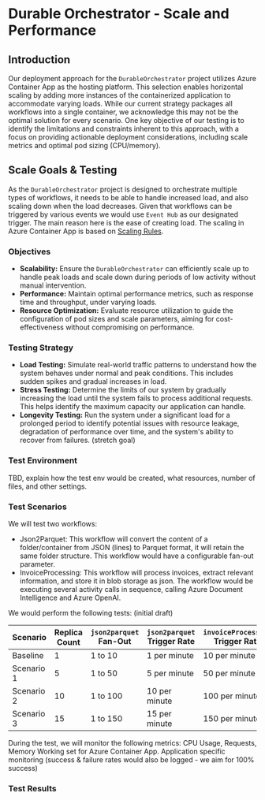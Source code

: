 # Durable Orchestrator - Scale and Performance

## Introduction

Our deployment approach for the `DurableOrchestrator` project utilizes Azure Container App as the hosting platform. This selection enables horizontal scaling by adding more instances of the containerized application to accommodate varying loads. While our current strategy packages all workflows into a single container, we acknowledge this may not be the optimal solution for every scenario. One key objective of our testing is to identify the limitations and constraints inherent to this approach, with a focus on providing actionable deployment considerations, including scale metrics and optimal pod sizing (CPU/memory).

## Scale Goals & Testing

As the `DurableOrchestrator` project is designed to orchestrate multiple types of workflows, it needs to be able to handle increased load, and also scaling down when the load decreases. Given that workflows can be triggered by various events we would use `Event Hub` as our designated trigger. The main reason here is the ease of creating load. The scaling in Azure Container App is based on [Scaling Rules](https://learn.microsoft.com/en-us/azure/container-apps/scale-app?pivots=azure-portal).

### Objectives

- **Scalability:** Ensure the `DurableOrchestrator` can efficiently scale up to handle peak loads and scale down during periods of low activity without manual intervention.
- **Performance:** Maintain optimal performance metrics, such as response time and throughput, under varying loads.
- **Resource Optimization:** Evaluate resource utilization to guide the configuration of pod sizes and scale parameters, aiming for cost-effectiveness without compromising on performance.

### Testing Strategy

- **Load Testing:** Simulate real-world traffic patterns to understand how the system behaves under normal and peak conditions. This includes sudden spikes and gradual increases in load.
- **Stress Testing:** Determine the limits of our system by gradually increasing the load until the system fails to process additional requests. This helps identify the maximum capacity our application can handle.
- **Longevity Testing:** Run the system under a significant load for a prolonged period to identify potential issues with resource leakage, degradation of performance over time, and the system's ability to recover from failures. (stretch goal)

### Test Environment

TBD, explain how the test env would be created, what resources, number of files, and other settings.

### Test Scenarios

We will test two workflows:

- Json2Parquet: This workflow will convert the content of a folder/container from JSON (lines) to Parquet format, it will retain the same folder structure. This workflow would have a configurable fan-out parameter.
- InvoiceProcessing: This workflow will process invoices, extract relevant information, and store it in blob storage as json. The workflow would be executing several activity calls in sequence, calling Azure Document Intelligence and Azure OpenAI.

We would perform the following tests: (initial draft)

| Scenario | Replica Count | `json2parquet` Fan-Out | `json2parquet` Trigger Rate | `invoiceProcessing` Trigger Rate |
|----------|---------------|------------------------|-----------------------------|----------------------------------|
| Baseline | 1             | 1 to 10                | 1 per minute                | 10 per minute                    |
| Scenario 1 | 5           | 1 to 50                | 5 per minute                | 50 per minute                    |
| Scenario 2 | 10          | 1 to 100               | 10 per minute                | 100 per minute                    |
| Scenario 3 | 15          | 1 to 150               | 15 per minute                | 150 per minute                    |


During the test, we will monitor the following metrics: CPU Usage, Requests, Memory Working set for Azure Container App. Application specific monitoring (success & failure rates would also be logged - we aim for 100% success)

### Test Results







